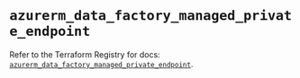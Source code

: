 # `azurerm_data_factory_managed_private_endpoint`

Refer to the Terraform Registry for docs: [`azurerm_data_factory_managed_private_endpoint`](https://registry.terraform.io/providers/hashicorp/azurerm/4.36.0/docs/resources/data_factory_managed_private_endpoint).

